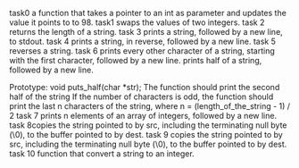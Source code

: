 task0  a function that takes a pointer to an int as parameter and updates the value it points to to 98.
task1 swaps the values of two integers.
task 2  returns the length of a string.
task 3 prints a string, followed by a new line, to stdout.
task 4 prints a string, in reverse, followed by a new line.
task 5 reverses a string.
task 6 prints every other character of a string, starting with the first character, followed by a new line.
prints half of a string, followed by a new line.

Prototype: void puts_half(char *str);
The function should print the second half of the string
If the number of characters is odd, the function should print the last n characters of the string, where n = (length_of_the_string - 1) / 2
task 7  prints n elements of an array of integers, followed by a new line.
task 8copies the string pointed to by src, including the terminating null byte (\0), to the buffer pointed to by dest.
task 9 copies the string pointed to by src, including the terminating null byte (\0), to the buffer pointed to by dest.
task 10 function that convert a string to an integer.
